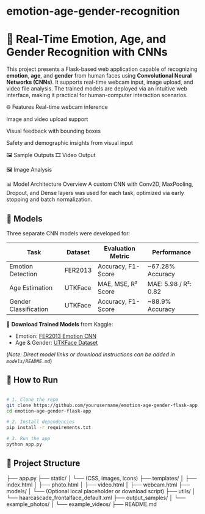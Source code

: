 # emotion-age-gender-recognition
# 👤 Real-Time Emotion, Age, and Gender Recognition with CNNs

This project presents a Flask-based web application capable of recognizing **emotion**, **age**, and **gender** from human faces using **Convolutional Neural Networks (CNNs)**. It supports real-time webcam input, image upload, and video file analysis. The trained models are deployed via an intuitive web interface, making it practical for human-computer interaction scenarios.

🌐 Features
Real-time webcam inference

Image and video upload support

Visual feedback with bounding boxes

Safety and demographic insights from visual input

🖼️ Sample Outputs
🎞️ Video Output

🖼️ Image Analysis

📊 Model Architecture Overview
A custom CNN with Conv2D, MaxPooling, Dropout, and Dense layers was used for each task, optimized via early stopping and batch normalization.

## 🧠 Models

Three separate CNN models were developed for:

| Task                | Dataset    | Evaluation Metric    | Performance            |
|---------------------|------------|-----------------------|------------------------|
| Emotion Detection   | FER2013    | Accuracy, F1-Score    | ~67.28% Accuracy       |
| Age Estimation      | UTKFace    | MAE, MSE, R² Score    | MAE: 5.98 / R²: 0.82   |
| Gender Classification | UTKFace  | Accuracy, F1-Score    | ~88.9% Accuracy        |

🧩 **Download Trained Models** from Kaggle:

- Emotion: [FER2013 Emotion CNN](https://www.kaggle.com/datasets/msambare/fer2013)
- Age & Gender: [UTKFace Dataset](https://susanqq.github.io/UTKFace/)

(*Note: Direct model links or download instructions can be added in `models/README.md`*)

## 🚀 How to Run

```bash

# 1. Clone the repo
git clone https://github.com/yourusername/emotion-age-gender-flask-app.git
cd emotion-age-gender-flask-app

# 2. Install dependencies
pip install -r requirements.txt

# 3. Run the app
python app.py

```

## 📁 Project Structure

├── app.py
├── static/
│ └── (CSS, images, icons)
├── templates/
│ ├── index.html
│ ├── photo.html
│ ├── video.html
│ ├── webcam.html
├── models/
│ └── (Optional local placeholder or download script)
├── utils/
│ └── haarcascade_frontalface_default.xml
├── output_samples/
│ └── example_photos/
│ └── example_videos/
├── README.md
